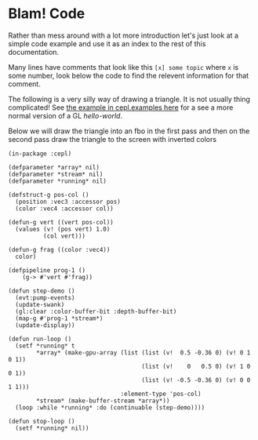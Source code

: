 # Blam! Code

Rather than mess around with a lot more introduction let's just look at a simple code example and use it as an index to the rest of this documentation.

Many lines have comments that look like this `[x] some topic` where `x` is some number, look below the code to find the relevent information for that comment.

The following is a very silly way of drawing a triangle. It is not usually thing complicated! See [the example in cepl.examples here]() for a see a more normal version of a GL *hello-world*.

Below we will draw the triangle into an fbo in the first pass and then on the second pass draw the triangle to the screen with inverted colors

```
(in-package :cepl)

(defparameter *array* nil)
(defparameter *stream* nil)
(defparameter *running* nil)

(defstruct-g pos-col ()
  (position :vec3 :accessor pos)
  (color :vec4 :accessor col))

(defun-g vert ((vert pos-col))
  (values (v! (pos vert) 1.0)
          (col vert)))

(defun-g frag ((color :vec4))
  color)

(defpipeline prog-1 ()
    (g-> #'vert #'frag))

(defun step-demo ()
  (evt:pump-events)
  (update-swank)
  (gl:clear :color-buffer-bit :depth-buffer-bit)
  (map-g #'prog-1 *stream*)
  (update-display))

(defun run-loop ()
  (setf *running* t
        *array* (make-gpu-array (list (list (v!  0.5 -0.36 0) (v! 0 1 0 1))
                                      (list (v!    0   0.5 0) (v! 1 0 0 1))
                                      (list (v! -0.5 -0.36 0) (v! 0 0 1 1)))
                                :element-type 'pos-col)
        *stream* (make-buffer-stream *array*))
  (loop :while *running* :do (continuable (step-demo))))

(defun stop-loop ()
  (setf *running* nil))

```
